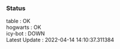 ### Status


table : OK  
hogwarts : OK  
icy-bot : DOWN  
Latest Update : 2022-04-14 14:10:37.311384
